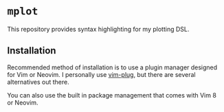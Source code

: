 # `mplot`

This repository provides syntax highlighting for my plotting DSL.

## Installation

Recommended method of installation is to use a plugin manager designed for Vim or Neovim.
I personally use [vim-plug](https://github.com/junegunn/vim-plug),
but there are several alternatives out there.

You can also use the built in package management that comes with Vim 8 or Neovim.
